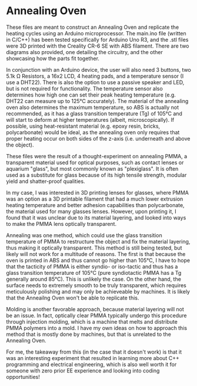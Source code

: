 # Annealing Oven
 
These files are meant to construct an Annealing Oven and replicate the heating cycles using an Arduino microprocessor. The main.ino file (written in C/C++) has been tested specifically for Arduino Uno R3, and the .stl files were 3D printed with the Creality CR-6 SE with ABS filament. There are two diagrams also provided, one detailing the circuitry, and the other showcasing how the parts fit together.

In conjunction with an Arduino device, the user will also need 3 buttons, two 5.1k Ω Resistors, a 16x2 LCD, 4 heating pads, and a temperature sensor (I use a DHT22). There is also the option to use a passive speaker and LED, but is not required for functionality. The temperature sensor also determines how high one can set their peak heating temperature (e.g. DHT22 can measure up to 125°C accurately). The material of the annealing oven also determines the maximum temperature, so ABS is actually not recommended, as it has a glass transition temperature (Tg) of 105°C and will start to deform at higher temperatures (albeit, microscopically). If possible, using heat-resistant material (e.g. epoxy resin, bricks, polycarbonate) would be ideal, as the annealing oven only requires that proper heating occur on both sides of the z-axis (i.e. underneath and above the object).

These files were the result of a thought-experiment on annealing PMMA, a transparent material used for optical purposes, such as contact lenses or aquarium "glass", but most commonly known as "plexiglass". It is often used as a substitute for glass because of its high tensile strength, modular yield and shatter-proof qualities. 

In my case, I was interested in 3D printing lenses for glasses, where PMMA was an option as a 3D printable filament that had a much lower extrusion heating temperature and better adhesion capabilities than polycarbonate, the material used for many glasses lenses. However, upon printing it, I found that it was unclear due to its material layering, and looked into ways to make the PMMA lens optically transparent.

Annealing was one method, which could use the glass transition temperature of PMMA to restructure the object and fix the material layering, thus making it optically transparent. This method is still being tested, but likely will not work for a multitude of reasons. The first is that because the oven is printed in ABS and thus cannot go higher than 105°C, I have to hope that the tacticity of PMMA is either syndio- or iso-tactic and thus has a glass transition temperature of 105°C (pure syndiotactic PMMA has a Tg generally around 85°C). This is unlikely the case. On the other hand, the surface needs to extremely smooth to be truly transparent, which requires meticulously polishing and may only be achieveable by machines. It is likely that the Anneailng Oven won't be able to replicate this.

Molding is another favorable approach, because material layering will not be an issue. In fact, optically clear PMMA typically undergo this procedure through injection molding, which is a machine that melts and distribute PMMA polymers into a mold. I have my own ideas on how to approach this method that is mostly done by machines, but that is unrelated to the Annealing Oven.

For me, the takeaway from this (in the case that it doesn't work) is that it was an interesting experiment that resulted in learning more about C++ programming and electrical engineering, which is also well worth it for someone with zero prior EE experience and looking into coding opportunities!
